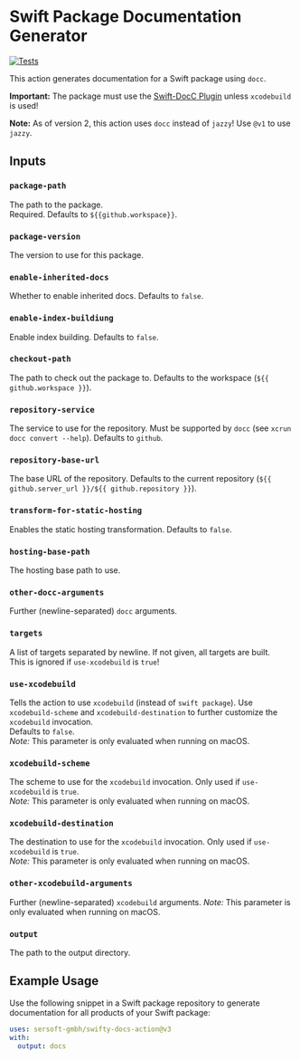 # Swift Package Documentation Generator

[![Tests](https://github.com/sersoft-gmbh/swifty-docs-action/actions/workflows/tests.yml/badge.svg)](https://github.com/sersoft-gmbh/swifty-docs-action/actions/workflows/tests.yml)

This action generates documentation for a Swift package using `docc`.

**Important:** The package must use the [Swift-DocC Plugin](https://github.com/apple/swift-docc-plugin) unless `xcodebuild` is used!

**Note:** As of version 2, this action uses `docc` instead of `jazzy`! Use `@v1` to use `jazzy`. 

## Inputs

### `package-path`

The path to the package.<br/>
Required. Defaults to `${{github.workspace}}`.

### `package-version`

The version to use for this package.

### `enable-inherited-docs`

Whether to enable inherited docs. Defaults to `false`.

### `enable-index-buildiung`

Enable index building. Defaults to `false`.

### `checkout-path`

The path to check out the package to. Defaults to the workspace (`${{ github.workspace }}`).

### `repository-service`

The service to use for the repository. Must be supported by `docc` (see `xcrun docc convert --help`). Defaults to `github`.

### `repository-base-url`

The base URL of the repository. Defaults to the current repository (`${{ github.server_url }}/${{ github.repository }}`).

### `transform-for-static-hosting`

Enables the static hosting transformation. Defaults to `false`.

### `hosting-base-path`

The hosting base path to use.

### `other-docc-arguments`

Further (newline-separated) `docc` arguments.

### `targets`

A list of targets separated by newline. If not given, all targets are built.<br/>
This is ignored if `use-xcodebuild` is `true`!

### `use-xcodebuild`

Tells the action to use `xcodebuild` (instead of `swift package`).
Use `xcodebuild-scheme` and `xcodebuild-destination` to further customize the `xcodebuild` invocation.<br/>
Defaults to `false`.<br/>
_Note:_ This parameter is only evaluated when running on macOS.

### `xcodebuild-scheme`

The scheme to use for the `xcodebuild` invocation. Only used if `use-xcodebuild` is `true`.<br/>
_Note:_ This parameter is only evaluated when running on macOS.

### `xcodebuild-destination`

The destination to use for the `xcodebuild` invocation. Only used if `use-xcodebuild` is `true`.<br/>
_Note:_ This parameter is only evaluated when running on macOS.

### `other-xcodebuild-arguments`

Further (newline-separated) `xcodebuild` arguments.
_Note:_ This parameter is only evaluated when running on macOS.

### `output`

The path to the output directory.

## Example Usage

Use the following snippet in a Swift package repository to generate documentation for all products of your Swift package:
```yaml
uses: sersoft-gmbh/swifty-docs-action@v3
with:
  output: docs
```
